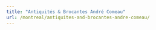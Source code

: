 ```yaml
---
title: "Antiquités & Brocantes André Comeau"
url: /montreal/antiquites-and-brocantes-andre-comeau/
---
```

